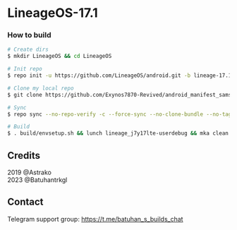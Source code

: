 # LineageOS-17.1

### How to build ###

```bash
# Create dirs
$ mkdir LineageOS && cd LineageOS

# Init repo
$ repo init -u https://github.com/LineageOS/android.git -b lineage-17.1

# Clone my local repo
$ git clone https://github.com/Exynos7870-Revived/android_manifest_samsung_j7y17lte.git -b LineageOS-17.1 .repo/local_manifests

# Sync
$ repo sync --no-repo-verify -c --force-sync --no-clone-bundle --no-tags --optimized-fetch --prune -j`nproc`

# Build
$ . build/envsetup.sh && lunch lineage_j7y17lte-userdebug && mka clean && mka api-stubs-docs && mka hiddenapi-lists-docs && mka system-api-stubs-docs && mka test-api-stubs-docs && mka bacon -j`nproc`
```

## Credits
2019 @Astrako<br>
2023 @Batuhantrkgl

## Contact
Telegram support group: https://t.me/batuhan_s_builds_chat
